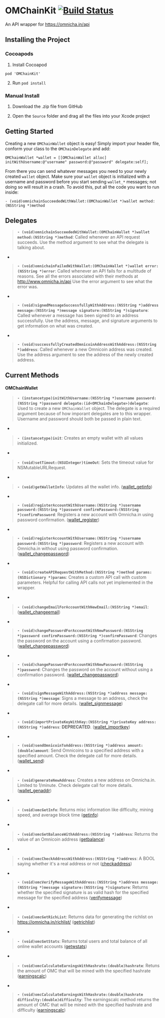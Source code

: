 # OMChainKit [![Build Status](https://travis-ci.org/ZaneH/OMChainKit.svg?branch=master)](https://travis-ci.org/ZaneH/OMChainKit)
An API wrapper for https://omnicha.in/api

## Installing the Project

### Cocoapods
1. Install Cocoapod
```
pod 'OMChainKit'
```

2. Run `pod install`

### Manual Install
1. Download the .zip file from GitHub

2. Open the `Source` folder and drag all the files into your Xcode project

## Getting Started
Creating a new `OMChainWallet` object is easy! Simply import your header file, conform your class to the `OMChainDelegate` and add:

    OMChainWallet *wallet = [[OMChainWallet alloc] initWithUsername:@"username" password:@"password" delegate:self];

From there you can send whatever messages you need to your newly created `wallet` object. Make sure your `wallet` object is initialized with a username and password before you start sending `wallet_*` messages; not doing so will result in a crash. To avoid this, put all the code you want to run inside: 

```- (void)omnichainSucceededWithWallet:(OMChainWallet *)wallet method:(NSString *)method```

## Delegates
> **`- (void)omnichainSucceededWithWallet:(OMChainWallet *)wallet method:(NSString *)method`**: Called whenever an API request succeeds. Use the method argument to see what the delegate is talking about.

-

> **`- (void)omnichainFailedWithWallet:(OMChainWallet *)wallet error:(NSString *)error`**: Called whenever an API fails for a multitude of reasons. See all the errors associated with their methods at http://www.omnicha.in/api
Use the error argument to see what the error was.

-

> **`- (void)signedMessageSuccessfullyWithAddress:(NSString *)address message:(NSString *)message signature:(NSString *)signature`**: Called whenever a message has been signed to an address successfully. Use the address, message, and signature arguments to get information on what was created.

-

> **`- (void)successfullyCreatedOmnicoinAddressWithAddress:(NSString *)address`**: Called whenever a new Omnicoin address was created. Use the address argument to see the address of the newly created address.

## Current Methods
#### OMChainWallet
> **`- (instancetype)initWithUsername:(NSString *)username password:(NSString *)password delegate:(id<OMChainDelegate>)delegate`**: Used to create a new `OMChainWallet` object. The delegate is a required argument because of how imporant delegates are to this wrapper. Username and password should both be passed in plain text.

-

> **`- (instancetype)init`**: Creates an empty wallet with all values initialized.

-

> **`- (void)setTimout:(NSUInteger)timeOut`**: Sets the timeout value for NSMutableURLRequest.

-

> **`- (void)getWalletInfo`**: Updates all the wallet info. ([wallet_getinfo](https://omnicha.in/api#wallet_getinfo-docs))

-

> **`- (void)registerAccountWithUsername:(NSString *)username password:(NSString *)password confirmPassword:(NSString *)confirmPassword`**: Registers a new account with Omnicha.in using password confirmation. ([wallet_register](https://omnicha.in/api#wallet_register-docs))

-

> **`- (void)registerAccountWithUsername:(NSString *)username password:(NSString *)password`**: Registers a new account with Omnicha.in without using password confirmation. ([wallet_changepassword](https://omnicha.in/api#wallet_changepassword-docs))

-

> **`- (void)createAPIRequestWithMethod:(NSString *)method params:(NSDictionary *)params`**: Creates a custom API call with custom parameters. Helpful for calling API calls not yet implemented in the wrapper.

-

> **`- (void)changeEmailForAccountWithNewEmail:(NSString *)email`**:  ([wallet_changeemail](https://omnicha.in/api#wallet_changeemail-docs))

-

> **`- (void)changePasswordForAccountWithNewPassword:(NSString *)password confirmPassword:(NSString *)confirmPassword`**: Changes the password on the account using a confirmation password. ([wallet_changepassword](https://omnicha.in/api#wallet_changepassword-docs))

-

> **`- (void)changePasswordForAccountWithNewPassword:(NSString *)password`**: Changes the password on the account without using a confirmation password. ([wallet_changepassword](https://omnicha.in/api#wallet_changepassword-docs))

-

> **`- (void)signMessageWithAddress:(NSString *)address message:(NSString *)message`**: Signs a message to an address, check the delegate call for more details. ([wallet_signmessage](https://omnicha.in/api#wallet_signmessage-docs))

-

> **`- (void)importPrivateKeyWithKey:(NSString *)privateKey address:(NSString *)address`**: **DEPRECATED**. ([wallet_importkey](https://omnicha.in/api#wallet_importkey-docs))

-

> **`- (void)sendOmnicoinToAddress:(NSString *)address amount:(double)amount`**: Send Omnicoins to a specified address with a specified amount. Check the delegate call for more details. ([wallet_send](https://omnicha.in/api#wallet_send-docs))

-

> **`- (void)generateNewAddress`**: Creates a new address on Omnicha.in. Limited to 1/minute. Check delegate call for more details. ([wallet_genaddr](https://omnicha.in/api#wallet_genaddr-docs))

-

> **`- (void)omcGetInfo`**: Returns misc information like difficulty, mining speed, and average block time ([getinfo](https://omnicha.in/api#getinfo-docs))

-

> **`- (void)omcGetBalanceWithAddress:(NSString *)address`**: Returns the value of an Omnicoin address ([getbalance](https://omnicha.in/api#getbalance-docs))

-

> **`- (void)omcCheckAddressWithAddress:(NSString *)address`**: A BOOL saying whether it's a real address or not ([checkaddress](https://omnicha.in/api#checkaddress-docs))

-

> **`- (void)omcVerifyMessageWithAddress:(NSString *)address message:(NSString *)message signature:(NSString *)signature`**: Returns whether the specified signature is as valid hash for the specified message for the specified address ([verifymessage](https://omnicha.in/api#verifymessage-docs))

-

> **`- (void)omcGetRichList`**: Returns data for generating the richlist on https://omnicha.in/richlist/ ([getrichlist](https://omnicha.in/api#getrichlist-docs))

-

> **`- (void)omcGetStats`**: Returns total users and total balance of all online wallet accounts ([getwstats](https://omnicha.in/api#getwstats-docs))

-

> **`- (void)omcCalculateEarningsWithHashrate:(double)hashrate`**: Retuns the amount of OMC that will be mined with the specified hashrate ([earningscalc](https://omnicha.in/api#earningscalc-docs))

-

> **`- (void)omcCalculateEarningsWithHashrate:(double)hashrate difficulty:(double)difficulty`**: The earningscalc method returns the amount of OMC that will be mined with the specified hashrate and difficulty ([earningscalc](https://omnicha.in/api#earningscalc-docs))
